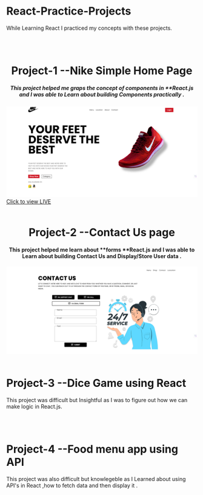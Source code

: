 # React-Practice-Projects
<p>While Learning React I practiced my concepts with these projects.</p>

<br>
<br>
<h1 align="center">Project-1       --Nike Simple Home Page           </h1>
<h5 align="center">This project helped me graps the concept of components in **React.js and I was able to Learn about building Components practically .</h5>
<img src="https://github.com/tayyabsul3/React-Practice-Projects/blob/main/Screenshot%20(185).png?raw=true" alt="brand-page-project-image">
<a href="https://brand-page-orpin.vercel.app/">Click to view LIVE</a>
<br>
<br>
<h1 align="center" >Project-2      --Contact Us page           </h1>
<h4 align="center">This project helped me learn about **forms **React.js and I was able to Learn about building Contact Us and Display/Store  User data .</h4>
<img src="https://github.com/tayyabsul3/React-Practice-Projects/blob/main/Screenshot%20(186).png?raw=true" alt="Contact-page-project-image">
<br>
<br>
<h1>Project-3      --Dice Game using React          </h1>
<p>This project was difficult but Insightful as I was to figure out how we can make logic in React.js. </p>
<br>
<br>
<h1>Project-4      --Food menu app using API           </h1>
<p>This project was also difficult but knowlegeble  as I Learned about using API's in React ,how to fetch data and then display it .</p>
<br>
<br>

